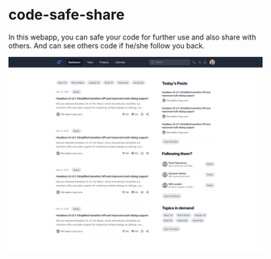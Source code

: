 # code-safe-share
In this webapp, you can safe your code for further use and also share with others. And can see others code if he/she follow you back.

![WebApp In Process Screenshot](https://github.com/sandeepkamara12/code-safe-share/blob/main/public/webapp-inProcess.png)
